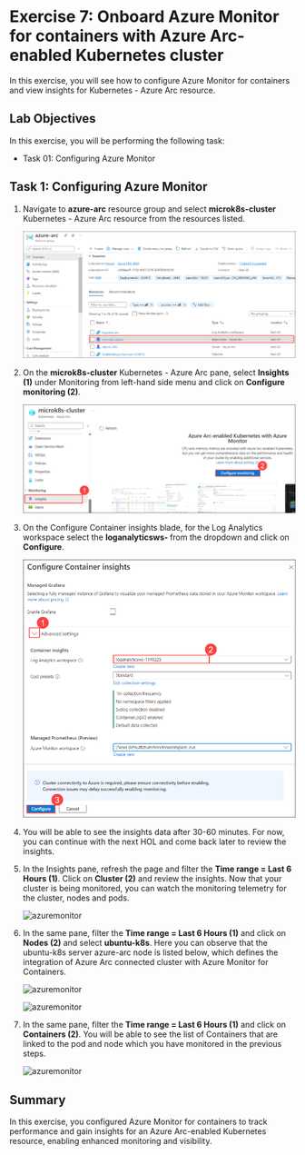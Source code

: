 # Exercise 7: Onboard Azure Monitor for containers with Azure Arc-enabled Kubernetes cluster

In this exercise, you will see how to configure Azure Monitor for containers and view insights for Kubernetes - Azure Arc resource.

## Lab Objectives

In this exercise, you will be performing the following task:

- Task 01: Configuring Azure Monitor

## Task 1: Configuring Azure Monitor

1. Navigate to **azure-arc** resource group and select **microk8s-cluster** Kubernetes - Azure Arc resource from the resources listed.

   ![](.././media/hol2-ex3-1.png "azuremonitor")

2. On the **microk8s-cluster** Kubernetes - Azure Arc pane, select **Insights (1)** under Monitoring from left-hand side menu and click on **Configure monitoring (2)**.

   ![](.././media/hyd30.png "azuremonitor")

3. On the Configure Container insights blade, for the Log Analytics workspace select the **loganalyticsws- <inject key="DeploymentID/Suffix" />** from the dropdown and click on **Configure**.

   ![](.././media/hyd31.png "azuremonitor")

4. You will be able to see the insights data after 30-60 minutes. For now, you can continue with the next HOL and come back later to review the insights.

5. In the Insights pane, refresh the page and filter the **Time range = Last 6 Hours (1)**. Click on **Cluster (2)** and review the insights. Now that your cluster is being monitored, you can watch the monitoring telemetry for the cluster, nodes and pods.

   ![](.././media/hol2-ex3-4.png "azuremonitor")

6. In the same pane, filter the **Time range = Last 6 Hours (1)** and click on **Nodes (2)** and select **ubuntu-k8s**. Here you can observe that the ubuntu-k8s server azure-arc node is listed below, which defines the integration of Azure Arc connected cluster with Azure Monitor for Containers.

   ![](.././media/hol2-ex3-5.png "azuremonitor")

   ![](.././media/hol2-ex3-6.png "azuremonitor")

7. In the same pane, filter the **Time range = Last 6 Hours (1)** and click on **Containers (2)**. You will be able to see the list of Containers that are linked to the pod and node which you have monitored in the previous steps.

   ![](.././media/hol2-ex3-7.png "azuremonitor")

## Summary

In this exercise, you configured Azure Monitor for containers to track performance and gain insights for an Azure Arc-enabled Kubernetes resource, enabling enhanced monitoring and visibility.
